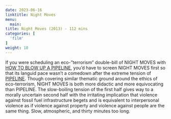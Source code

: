 ```yaml
---
date: 2023-06-16
linktitle: Night Moves
menu:
  main:
title: Night Moves (2013) - 112 mins
categories: [
  'film'
]
weight: 10
---
```


If you were scheduling an eco-”terrorism” double-bill of NIGHT MOVES with [HOW TO BLOW UP A PIPELINE](https://takeonecinema.net/2023/how-to-blow-up-a-pipeline/), you’d have to screen NIGHT MOVES first so that its languid pace wasn’t a comedown after the extreme tension of [PIPELINE](https://reviewsperminute.simonxix.com/posts/how_to_blow_up_a_pipeline/). Though covering similar thematic ground around the ethics of eco-terrorism, NIGHT MOVES is both more didactic and more equivocating than PIPELINE. The slow-boiling tension of the first half gives way to a morally uncertain second half with the irritating implication that violence against fossil fuel infrastructure begets and is equivalent to interpersonal violence as if violence against property and violence against people are the same thing. Slow, atmospheric, and thirty minutes too long. 

